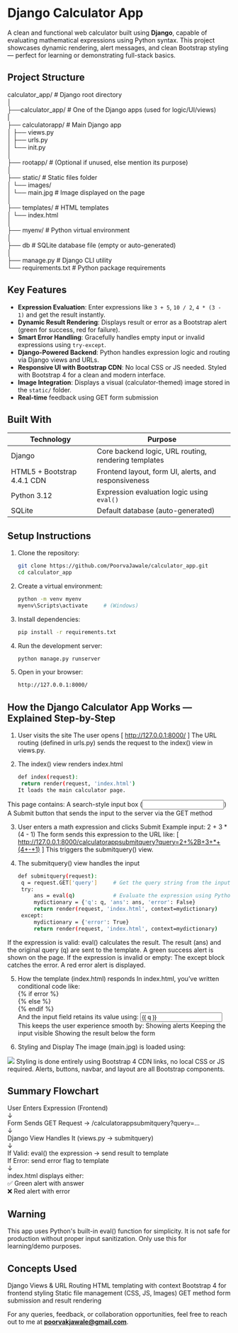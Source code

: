# Django Calculator App

A clean and functional web calculator built using **Django**, capable of evaluating mathematical expressions using Python syntax. This project showcases dynamic rendering, alert messages, and clean Bootstrap styling — perfect for learning or demonstrating full-stack basics.

## Project Structure

calculator_app/ # Django root directory <br>
│<br>
├──calculator_app/ # One of the Django apps (used for logic/UI/views)<br>
|<br>
├── calculatorapp/ # Main Django app<br>
│ ├── views.py<br>
│ ├── urls.py<br>
│ └── init.py<br>
│<br>
├── rootapp/ # (Optional if unused, else mention its purpose)<br>
│<br>
├── static/ # Static files folder<br>
│ └── images/<br>
│ └── main.jpg # Image displayed on the page<br>
│<br>
├── templates/ # HTML templates<br>
│ └── index.html<br>
│<br>
├── myenv/ # Python virtual environment<br>
│<br>
├── db # SQLite database file (empty or auto-generated)<br>
│<br>
├── manage.py # Django CLI utility<br>
└── requirements.txt # Python package requirements<br>

## Key Features

- **Expression Evaluation**: Enter expressions like `3 + 5`, `10 / 2`, `4 * (3 - 1)` and get the result instantly.
- **Dynamic Result Rendering**: Displays result or error as a Bootstrap alert (green for success, red for failure).
- **Smart Error Handling**: Gracefully handles empty input or invalid expressions using `try-except`.
- **Django-Powered Backend**: Python handles expression logic and routing via Django views and URLs.
- **Responsive UI with Bootstrap CDN**: No local CSS or JS needed. Styled with Bootstrap 4 for a clean and modern interface.
- **Image Integration**: Displays a visual (calculator-themed) image stored in the `static/` folder.
- **Real-time** feedback using GET form submission

## Built With

| Technology                  | Purpose                                              |
|-----------------------------|------------------------------------------------------|
| Django                      | Core backend logic, URL routing, rendering templates |
| HTML5 + Bootstrap 4.4.1 CDN | Frontend layout, form UI, alerts, and responsiveness |
| Python 3.12                 | Expression evaluation logic using `eval()`           |
| SQLite                      | Default database (auto-generated)                    |

## Setup Instructions

1. Clone the repository:
   ```bash
   git clone https://github.com/PoorvaJawale/calculator_app.git
   cd calculator_app

2. Create a virtual environment:
   ```bash
   python -m venv myenv
   myenv\Scripts\activate     # (Windows)

3. Install dependencies:
   ```bash
   pip install -r requirements.txt

4. Run the development server:
   ```bash
   python manage.py runserver

5. Open in your browser:
   ```bash
   http://127.0.0.1:8000/

## How the Django Calculator App Works — Explained Step-by-Step

 1. User visits the site
The user opens [ http://127.0.0.1:8000/ ] 
The URL routing (defined in urls.py) sends the request to the index() view in views.py.

3. The index() view renders index.html
   ```bash
   def index(request):
    return render(request, 'index.html')
   It loads the main calculator page.
This page contains:
A search-style input box (<input type="search" name="query">)
A Submit button that sends the input to the server via the GET method

3. User enters a math expression and clicks Submit
Example input: 2 + 3 * (4 - 1)
The form sends this expression to the URL like:
[ http://127.0.0.1:8000/calculatorappsubmitquery?query=2+%2B+3+*+(4+-+1) ]
This triggers the submitquery() view.

4. The submitquery() view handles the input
   ```bash
   def submitquery(request):
    q = request.GET['query']     # Get the query string from the input field
    try:
        ans = eval(q)            # Evaluate the expression using Python's eval()
        mydictionary = {'q': q, 'ans': ans, 'error': False}
        return render(request, 'index.html', context=mydictionary)
    except:
        mydictionary = {'error': True}
        return render(request, 'index.html', context=mydictionary)
If the expression is valid:
  eval() calculates the result.
  The result (ans) and the original query (q) are sent to the template.
  A green success alert is shown on the page.
If the expression is invalid or empty:
  The except block catches the error.
  A red error alert is displayed.

5. How the template (index.html) responds
In index.html, you’ve written conditional code like:<br>
  {% if error %}<br>
  {% else %}<br>
  {% endif %} <br>
And the input field retains its value using:
   <input type="search" name="query" value="{{ q }}">
This keeps the user experience smooth by:
  Showing alerts
  Keeping the input visible
  Showing the result below the form

6. Styling and Display
The image (main.jpg) is loaded using:
  <img src="{% static 'main.jpg' %}">
Styling is done entirely using Bootstrap 4 CDN links, no local CSS or JS required.
Alerts, buttons, navbar, and layout are all Bootstrap components.

## Summary Flowchart

User Enters Expression (Frontend)<br>
        ↓<br>
Form Sends GET Request → /calculatorappsubmitquery?query=...<br>
        ↓<br>
Django View Handles It (views.py → submitquery)<br>
        ↓<br>
If Valid: eval() the expression → send result to template<br>
If Error: send error flag to template<br>
        ↓<br>
index.html displays either:<br>
✅ Green alert with answer<br>
❌ Red alert with error<br>

## Warning
This app uses Python's built-in eval() function for simplicity. It is not safe for production without proper input sanitization. Only use this for learning/demo purposes.

## Concepts Used
Django Views & URL Routing
HTML templating with context
Bootstrap 4 for frontend styling
Static file management (CSS, JS, Images)
GET method form submission and result rendering

For any queries, feedback, or collaboration opportunities, feel free to reach out to me at **poorvakjawale@gmail.com**.
